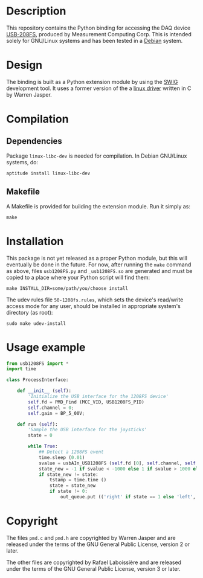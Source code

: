 # Description

This repository contains the Python binding for accessing the DAQ device
[USB-208FS](https://www.mccdaq.com/usb-data-acquisition/USB-1208FS.aspx),
produced by Measurement Computing Corp.  This is intended solely for
GNU/Linux systems and has been tested in a [Debian](https://www.debian.org)
system.

# Design

The binding is built as a Python extension module by using
the [SWIG](http://www.swig.org/) development tool.  It uses a former
version of the a [linux driver](https://github.com/wjasper/Linux_Drivers)
written in C by Warren Jasper.

# Compilation

## Dependencies

Package `linux-libc-dev` is needed for compilation.  In Debian GNU/Linux
systems, do:

```shell
aptitude install linux-libc-dev
```

## Makefile

A Makefile is provided for building the extension module.  Run it simply
as:

```shell
make
```

# Installation

This package is not yet released as a proper Python module, but this will
eventually be done in the future.  For now, after running the `make`
command as above, files `usb1208FS.py` and `_usb1208FS.so` are generated
and must be copied to a place where your Python script will find them:

```shell
make INSTALL_DIR=some/path/you/choose install
```

The udev rules file `50-1208fs.rules`, which sets the device's read/write
access mode for any user, should be installed in appropriate system's
directory (as root):

```shell
sudo make udev-install
```

# Usage example

```python
from usb1208FS import *
import time

class ProcessInterface:

    def __init__ (self):
        'Initialize the USB interface for the 1208FS device'
        self.fd = PMD_Find (MCC_VID, USB1208FS_PID)
        self.channel = 0;
        self.gain = BP_5_00V;

    def run (self):
        'Sample the USB interface for the joysticks'
        state = 0

        while True:
            ## Detect a 1208FS event
            time.sleep (0.01)
            svalue = usbAIn_USB1208FS (self.fd [0], self.channel, self.gain)
            state_new = -1 if svalue < -1000 else 1 if svalue > 1000 else 0
            if state_new != state:
                tstamp = time.time ()
                state = state_new
                if state != 0:
                    out_queue.put (('right' if state == 1 else 'left', tstamp))
```

# Copyright

The files `pmd.c` and `pmd.h` are copyrighted by Warren Jasper and are
released under the terms of the GNU General Public License, version 2 or
later.

The other files are copyrighted by Rafael Laboissière and are released
under the terms of the GNU General Public License, version 3 or later.
